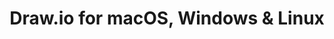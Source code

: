 ---
name: Draw.io
url: 'https://www.draw.io'
category: Productivity
title: 'Draw.io for macOS, Windows & Linux'
key: drawio

---
